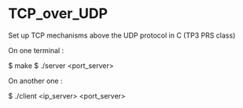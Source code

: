 # TCP_over_UDP
Set up TCP mechanisms above the UDP protocol in C (TP3 PRS class)

On one terminal :

$ make
$ ./server <port_server>

On another one :

$ ./client <ip_server> <port_server>
